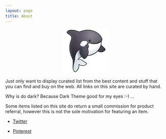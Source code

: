 ```yaml
---
layout: page
title: About
---
```


<p align="center">
    <img src="assets/images/orca.jpg" alt="qooldb" width="140">
</p>
Just only want to display curated list from the best content and stuff that you can find and buy on the web. All links on this site are curated by hand.

Why is do dark? Because Dark Theme good for my eyes :-) ...

Some items listed on this site do return a small commission for product referral, however this is not the sole motivation for featuring an item.

*   [Twitter](https://twitter.com/greenlute)

*   [Pinterest](https://pinterest.com/qooldb/)
